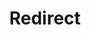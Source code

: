 ﻿---
layout: src/layouts/Redirect.astro
title: Redirect
redirect: https://yamldoc.liuyan.wang/docs/projects/variables/variable-templates
pubDate:  2023-01-01
navSearch: false
navSitemap: false
navMenu: false
---
